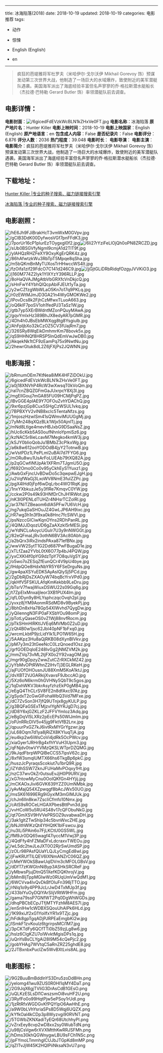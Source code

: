 
---
title: 冰海陷落(2018)
date: 2018-10-19
updated: 2018-10-19
categories: 电影推荐
tags:
- 动作
- 惊悚

- English (English)
- en
---


> 疯狂的芭堤雅将军杜罗夫（米哈伊尔·戈尔沃伊 Mikhail Gorevoy 饰）预谋发动第三次世界大战，他制造了一场巨大的水域爆炸，致使附近的美军潜艇队遇袭。美国海军派出了海底经验丰富但名声寥寥的乔·格拉斯潜水艇船长（杰拉德·巴特勒 Gerard Butler 饰）率领潜艇队前去调查。

## **电影详情**：

**电影封面**：<img src="https://image.tmdb.org/t/p/w200/6gicedFdEVzkWcBLN1kZHxVe0FT.jpg" alt="/6gicedFdEVzkWcBLN1kZHxVe0FT.jpg" title="/6gicedFdEVzkWcBLN1kZHxVe0FT.jpg">
**电影名称**：冰海陷落
**原产地片名**：Hunter Killer
**电影上映时间**：2018-10-19
**电影上映国家**：English (English)
**原产地语言**：en
**包含成人内容**：False
**是否纪录片**：False
**电影评分**：6.876
**评分人数**：2036
**热门程度**：39.048
**电影时长**：
**电影导演**：
**电影主演**：
**电影简介**：疯狂的芭堤雅将军杜罗夫（米哈伊尔·戈尔沃伊 Mikhail Gorevoy 饰）预谋发动第三次世界大战，他制造了一场巨大的水域爆炸，致使附近的美军潜艇队遇袭。美国海军派出了海底经验丰富但名声寥寥的乔·格拉斯潜水艇船长（杰拉德·巴特勒 Gerard Butler 饰）率领潜艇队前去调查。

## **下载地址**：
[Hunter Killer |专业的种子搜索、磁力链接搜索引擎](https://movie.amd794.com:2083/?search=Hunter%20Killer&ordering=&mode=match_phrase&page_size=10&page=1)

[冰海陷落 |专业的种子搜索、磁力链接搜索引擎](https://movie.amd794.com:2083/?search=%E5%86%B0%E6%B5%B7%E9%99%B7%E8%90%BD&ordering=&mode=match_phrase&page_size=10&page=1)
 

## **电影剧照**：
<img src="https://image.tmdb.org/t/p/original/hE6Jh9FJiBrakHcT3vmWxM0GVpv.jpg" alt="/hE6Jh9FJiBrakHcT3vmWxM0GVpv.jpg" title="/hE6Jh9FJiBrakHcT3vmWxM0GVpv.jpg"><img src="https://image.tmdb.org/t/p/original/gCIB3DdK00DyfwosVGf7pnFFdK3.jpg" alt="/gCIB3DdK00DyfwosVGf7pnFFdK3.jpg" title="/gCIB3DdK00DyfwosVGf7pnFFdK3.jpg"><img src="https://image.tmdb.org/t/p/original/7porUr16cP1plurEzTOygxgI0f2.jpg" alt="/7porUr16cP1plurEzTOygxgI0f2.jpg" title="/7porUr16cP1plurEzTOygxgI0f2.jpg"><img src="https://image.tmdb.org/t/p/original/6li27rYziFeLlOjQh0oPN8ZRCZD.jpg" alt="/6li27rYziFeLlOjQh0oPN8ZRCZD.jpg" title="/6li27rYziFeLlOjQh0oPN8ZRCZD.jpg"><img src="https://image.tmdb.org/t/p/original/sUb0BSGVfyNgml9cmjA1d2TlT9f.jpg" alt="/sUb0BSGVfyNgml9cmjA1d2TlT9f.jpg" title="/sUb0BSGVfyNgml9cmjA1d2TlT9f.jpg"><img src="https://image.tmdb.org/t/p/original/ylAHQzRHZFeXY9OxyKgErQRK4z.jpg" alt="/ylAHQzRHZFeXY9OxyKgErQRK4z.jpg" title="/ylAHQzRHZFeXY9OxyKgErQRK4z.jpg"><img src="https://image.tmdb.org/t/p/original/86hAfwtzkWu3RbTpT5Mpqe8qSha.jpg" alt="/86hAfwtzkWu3RbTpT5Mpqe8qSha.jpg" title="/86hAfwtzkWu3RbTpT5Mpqe8qSha.jpg"><img src="https://image.tmdb.org/t/p/original/m5bQKmBnMyTUXosTrHHwccWS4lt.jpg" alt="/m5bQKmBnMyTUXosTrHHwccWS4lt.jpg" title="/m5bQKmBnMyTUXosTrHHwccWS4lt.jpg"><img src="https://image.tmdb.org/t/p/original/fzOifa1zif29FdcO7C141d246C9.jpg" alt="/fzOifa1zif29FdcO7C141d246C9.jpg" title="/fzOifa1zif29FdcO7C141d246C9.jpg"><img src="https://image.tmdb.org/t/p/original/jjGjtGLiDRbRidqfOzgyJVVKiO3.jpg" alt="/jjGjtGLiDRbRidqfOzgyJVVKiO3.jpg" title="/jjGjtGLiDRbRidqfOzgyJVVKiO3.jpg"><img src="https://image.tmdb.org/t/p/original/j160M774Z2Iyk1YIXYzY396RLLP.jpg" alt="/j160M774Z2Iyk1YIXYzY396RLLP.jpg" title="/j160M774Z2Iyk1YIXYzY396RLLP.jpg"><img src="https://image.tmdb.org/t/p/original/8oHaQVAJMgAtbVbGRXfcVnDkjcQ.jpg" alt="/8oHaQVAJMgAtbVbGRXfcVnDkjcQ.jpg" title="/8oHaQVAJMgAtbVbGRXfcVnDkjcQ.jpg"><img src="https://image.tmdb.org/t/p/original/sHnFwY4YbhQlQcpAbiFJEUt1yTa.jpg" alt="/sHnFwY4YbhQlQcpAbiFJEUt1yTa.jpg" title="/sHnFwY4YbhQlQcpAbiFJEUt1yTa.jpg"><img src="https://image.tmdb.org/t/p/original/y2wCZfzgWbWLaO5Kn7o17q9PKLq.jpg" alt="/y2wCZfzgWbWLaO5Kn7o17q9PKLq.jpg" title="/y2wCZfzgWbWLaO5Kn7o17q9PKLq.jpg"><img src="https://image.tmdb.org/t/p/original/r0zEWtMJmJD3GA21n4WyGMOKWe2.jpg" alt="/r0zEWtMJmJD3GA21n4WyGMOKWe2.jpg" title="/r0zEWtMJmJD3GA21n4WyGMOKWe2.jpg"><img src="https://image.tmdb.org/t/p/original/lPovDcs8k2FjhCzMfwxTLuoA663.jpg" alt="/lPovDcs8k2FjhCzMfwxTLuoA663.jpg" title="/lPovDcs8k2FjhCzMfwxTLuoA663.jpg"><img src="https://image.tmdb.org/t/p/original/oQ6klF7poSV1oh1fedPJ3TaSz1W.jpg" alt="/oQ6klF7poSV1oh1fedPJ3TaSz1W.jpg" title="/oQ6klF7poSV1oh1fedPJ3TaSz1W.jpg"><img src="https://image.tmdb.org/t/p/original/gtb7yp5XErBWdntMZonPQuyMAwA.jpg" alt="/gtb7yp5XErBWdntMZonPQuyMAwA.jpg" title="/gtb7yp5XErBWdntMZonPQuyMAwA.jpg"><img src="https://image.tmdb.org/t/p/original/gqvYmIxHz389BhJX8edyAR7pGMR.jpg" alt="/gqvYmIxHz389BhJX8edyAR7pGMR.jpg" title="/gqvYmIxHz389BhJX8edyAR7pGMR.jpg"><img src="https://image.tmdb.org/t/p/original/4Dh4h0JBsEbMWXqg8tg8Ysgiulb.jpg" alt="/4Dh4h0JBsEbMWXqg8tg8Ysgiulb.jpg" title="/4Dh4h0JBsEbMWXqg8tg8Ysgiulb.jpg"><img src="https://image.tmdb.org/t/p/original/AhFpljbXo32kCzOZ5CV3fUajRm7.jpg" alt="/AhFpljbXo32kCzOZ5CV3fUajRm7.jpg" title="/AhFpljbXo32kCzOZ5CV3fUajRm7.jpg"><img src="https://image.tmdb.org/t/p/original/326SRy8WqEikDmhmrKm78bovk5x.jpg" alt="/326SRy8WqEikDmhmrKm78bovk5x.jpg" title="/326SRy8WqEikDmhmrKm78bovk5x.jpg"><img src="https://image.tmdb.org/t/p/original/qS9HHNQf8HRSP5InQdEmVwJwDB0.jpg" alt="/qS9HHNQf8HRSP5InQdEmVwJwDB0.jpg" title="/qS9HHNQf8HRSP5InQdEmVwJwDB0.jpg"><img src="https://image.tmdb.org/t/p/original/AkqekNk1tCF9zEamPq75x9NwtNu.jpg" alt="/AkqekNk1tCF9zEamPq75x9NwtNu.jpg" title="/AkqekNk1tCF9zEamPq75x9NwtNu.jpg"><img src="https://image.tmdb.org/t/p/original/2hewrGtuk8dL2Z6jFXjPs2JQWNN.jpg" alt="/2hewrGtuk8dL2Z6jFXjPs2JQWNN.jpg" title="/2hewrGtuk8dL2Z6jFXjPs2JQWNN.jpg">

## **电影海报**：
<img src="https://image.tmdb.org/t/p/original/bRmumOEm7KtNea8iMK4HFZiDOkU.jpg" alt="/bRmumOEm7KtNea8iMK4HFZiDOkU.jpg" title="/bRmumOEm7KtNea8iMK4HFZiDOkU.jpg"><img src="https://image.tmdb.org/t/p/original/6gicedFdEVzkWcBLN1kZHxVe0FT.jpg" alt="/6gicedFdEVzkWcBLN1kZHxVe0FT.jpg" title="/6gicedFdEVzkWcBLN1kZHxVe0FT.jpg"><img src="https://image.tmdb.org/t/p/original/a0j18XNVhP4RcW3wXwsqT0kVoQm.jpg" alt="/a0j18XNVhP4RcW3wXwsqT0kVoQm.jpg" title="/a0j18XNVhP4RcW3wXwsqT0kVoQm.jpg"><img src="https://image.tmdb.org/t/p/original/ral7cnZBQZGFmGaJUxrpcY8Xj3l.jpg" alt="/ral7cnZBQZGFmGaJUxrpcY8Xj3l.jpg" title="/ral7cnZBQZGFmGaJUxrpcY8Xj3l.jpg"><img src="https://image.tmdb.org/t/p/original/mgEIlGouj7mGA85FU09HCMjPqPZ.jpg" alt="/mgEIlGouj7mGA85FU09HCMjPqPZ.jpg" title="/mgEIlGouj7mGA85FU09HCMjPqPZ.jpg"><img src="https://image.tmdb.org/t/p/original/lBvGGE4pIAE9Y7OFOuZvhYDAChQ.jpg" alt="/lBvGGE4pIAE9Y7OFOuZvhYDAChQ.jpg" title="/lBvGGE4pIAE9Y7OFOuZvhYDAChQ.jpg"><img src="https://image.tmdb.org/t/p/original/9xr6pzjGp8Cux5SHgCzWSUL1vkq.jpg" alt="/9xr6pzjGp8Cux5SHgCzWSUL1vkq.jpg" title="/9xr6pzjGp8Cux5SHgCzWSUL1vkq.jpg"><img src="https://image.tmdb.org/t/p/original/7BPBXYV2vINB8xcIc5TentaNfzs.jpg" alt="/7BPBXYV2vINB8xcIc5TentaNfzs.jpg" title="/7BPBXYV2vINB8xcIc5TentaNfzs.jpg"><img src="https://image.tmdb.org/t/p/original/1mjoszHzwlSm41sQWmviMUUGgMj.jpg" alt="/1mjoszHzwlSm41sQWmviMUUGgMj.jpg" title="/1mjoszHzwlSm41sQWmviMUUGgMj.jpg"><img src="https://image.tmdb.org/t/p/original/7yMn248qXQzBLk1Wjx50AjnlTj.jpg" alt="/7yMn248qXQzBLk1Wjx50AjnlTj.jpg" title="/7yMn248qXQzBLk1Wjx50AjnlTj.jpg"><img src="https://image.tmdb.org/t/p/original/mNd8LtIge4mevHBJxbG9DSaaNsZ.jpg" alt="/mNd8LtIge4mevHBJxbG9DSaaNsZ.jpg" title="/mNd8LtIge4mevHBJxbG9DSaaNsZ.jpg"><img src="https://image.tmdb.org/t/p/original/hUc6cKkb5AS0oufNhnloYpmiSz6.jpg" alt="/hUc6cKkb5AS0oufNhnloYpmiSz6.jpg" title="/hUc6cKkb5AS0oufNhnloYpmiSz6.jpg"><img src="https://image.tmdb.org/t/p/original/kzNAC5r8ieLcavM7Megko4kmW3j.jpg" alt="/kzNAC5r8ieLcavM7Megko4kmW3j.jpg" title="/kzNAC5r8ieLcavM7Megko4kmW3j.jpg"><img src="https://image.tmdb.org/t/p/original/kSJY0bIioQobJu1BMbZ3cPlkxWg.jpg" alt="/kSJY0bIioQobJu1BMbZ3cPlkxWg.jpg" title="/kSJY0bIioQobJu1BMbZ3cPlkxWg.jpg"><img src="https://image.tmdb.org/t/p/original/a6k8w612ooYODOdB4jyY2TotnwB.jpg" alt="/a6k8w612ooYODOdB4jyY2TotnwB.jpg" title="/a6k8w612ooYODOdB4jyY2TotnwB.jpg"><img src="https://image.tmdb.org/t/p/original/wVstPDz1LPePLml2uBAI7d7FYG6.jpg" alt="/wVstPDz1LPePLml2uBAI7d7FYG6.jpg" title="/wVstPDz1LPePLml2uBAI7d7FYG6.jpg"><img src="https://image.tmdb.org/t/p/original/mORu8wu1UsArFoLUEAb79tXQ82A.jpg" alt="/mORu8wu1UsArFoLUEAb79tXQ82A.jpg" title="/mORu8wu1UsArFoLUEAb79tXQ82A.jpg"><img src="https://image.tmdb.org/t/p/original/p2qGCwfiNfJpAk1XFRm7TJgmU5O.jpg" alt="/p2qGCwfiNfJpAk1XFRm7TJgmU5O.jpg" title="/p2qGCwfiNfJpAk1XFRm7TJgmU5O.jpg"><img src="https://image.tmdb.org/t/p/original/f692Omo0Co0v95yCkhEyS1Yuxz1.jpg" alt="/f692Omo0Co0v95yCkhEyS1Yuxz1.jpg" title="/f692Omo0Co0v95yCkhEyS1Yuxz1.jpg"><img src="https://image.tmdb.org/t/p/original/AwbGxFjncUvBDwDo5c3qwpwEJgH.jpg" alt="/AwbGxFjncUvBDwDo5c3qwpwEJgH.jpg" title="/AwbGxFjncUvBDwDo5c3qwpwEJgH.jpg"><img src="https://image.tmdb.org/t/p/original/u2VqfWaGj3LxoWV8NmE3fuIZZPc.jpg" alt="/u2VqfWaGj3LxoWV8NmE3fuIZZPc.jpg" title="/u2VqfWaGj3LxoWV8NmE3fuIZZPc.jpg"><img src="https://image.tmdb.org/t/p/original/pgX4IHd0jFpf6wDqLrbc4WO1RqK.jpg" alt="/pgX4IHd0jFpf6wDqLrbc4WO1RqK.jpg" title="/pgX4IHd0jFpf6wDqLrbc4WO1RqK.jpg"><img src="https://image.tmdb.org/t/p/original/1nxYXbkuzJe5y3flRe7KmqvC0YW.jpg" alt="/1nxYXbkuzJe5y3flRe7KmqvC0YW.jpg" title="/1nxYXbkuzJe5y3flRe7KmqvC0YW.jpg"><img src="https://image.tmdb.org/t/p/original/cckw2P0s49k93HNfDrChJH1RWot.jpg" alt="/cckw2P0s49k93HNfDrChJH1RWot.jpg" title="/cckw2P0s49k93HNfDrChJH1RWot.jpg"><img src="https://image.tmdb.org/t/p/original/nK3l0PENLdTUHZr4NHsrTCZolRl.jpg" alt="/nK3l0PENLdTUHZr4NHsrTCZolRl.jpg" title="/nK3l0PENLdTUHZr4NHsrTCZolRl.jpg"><img src="https://image.tmdb.org/t/p/original/ar37NiTZBeaom6dIA5PFw7U6VcH.jpg" alt="/ar37NiTZBeaom6dIA5PFw7U6VcH.jpg" title="/ar37NiTZBeaom6dIA5PFw7U6VcH.jpg"><img src="https://image.tmdb.org/t/p/original/ng7ukqGaSHOuJZ4GwLJP6AH9ixc.jpg" alt="/ng7ukqGaSHOuJZ4GwLJP6AH9ixc.jpg" title="/ng7ukqGaSHOuJZ4GwLJP6AH9ixc.jpg"><img src="https://image.tmdb.org/t/p/original/rR7wg3h1n3f9xa0k8Hnc7fcSWVl.jpg" alt="/rR7wg3h1n3f9xa0k8Hnc7fcSWVl.jpg" title="/rR7wg3h1n3f9xa0k8Hnc7fcSWVl.jpg"><img src="https://image.tmdb.org/t/p/original/psNzccGlCiwKqnOYns2RDhPanRL.jpg" alt="/psNzccGlCiwKqnOYns2RDhPanRL.jpg" title="/psNzccGlCiwKqnOYns2RDhPanRL.jpg"><img src="https://image.tmdb.org/t/p/original/4QlMJJDqozUD6gZaAXzkI5rMESi.jpg" alt="/4QlMJJDqozUD6gZaAXzkI5rMESi.jpg" title="/4QlMJJDqozUD6gZaAXzkI5rMESi.jpg"><img src="https://image.tmdb.org/t/p/original/wYdNCLoAoycUGuIr7U3y9nNWGGt.jpg" alt="/wYdNCLoAoycUGuIr7U3y9nNWGGt.jpg" title="/wYdNCLoAoycUGuIr7U3y9nNWGGt.jpg"><img src="https://image.tmdb.org/t/p/original/82eQFmaLjRv3othN6BV3Ac80Abh.jpg" alt="/82eQFmaLjRv3othN6BV3Ac80Abh.jpg" title="/82eQFmaLjRv3othN6BV3Ac80Abh.jpg"><img src="https://image.tmdb.org/t/p/original/a2bQrx3iRx2indsPAxa871efBNx.jpg" alt="/a2bQrx3iRx2indsPAxa871efBNx.jpg" title="/a2bQrx3iRx2indsPAxa871efBNx.jpg"><img src="https://image.tmdb.org/t/p/original/wwVW2SytT1G2Dd687PwFBugaD1e.jpg" alt="/wwVW2SytT1G2Dd687PwFBugaD1e.jpg" title="/wwVW2SytT1G2Dd687PwFBugaD1e.jpg"><img src="https://image.tmdb.org/t/p/original/xTLfZaa2YVbL0tX6O77p4bJ4PQW.jpg" alt="/xTLfZaa2YVbL0tX6O77p4bJ4PQW.jpg" title="/xTLfZaa2YVbL0tX6O77p4bJ4PQW.jpg"><img src="https://image.tmdb.org/t/p/original/yxCXKI4f0pYG9dzTpY7O8quVgSY.jpg" alt="/yxCXKI4f0pYG9dzTpY7O8quVgSY.jpg" title="/yxCXKI4f0pYG9dzTpY7O8quVgSY.jpg"><img src="https://image.tmdb.org/t/p/original/o5wo7oZESqZfEunQCr4V9pU4bye.jpg" alt="/o5wo7oZESqZfEunQCr4V9pU4bye.jpg" title="/o5wo7oZESqZfEunQCr4V9pU4bye.jpg"><img src="https://image.tmdb.org/t/p/original/lHdpQOe8HdxNbYR5Y6FSeDrguNs.jpg" alt="/lHdpQOe8HdxNbYR5Y6FSeDrguNs.jpg" title="/lHdpQOe8HdxNbYR5Y6FSeDrguNs.jpg"><img src="https://image.tmdb.org/t/p/original/gw4paXSYuEDK5AyAslQlySj5PCd.jpg" alt="/gw4paXSYuEDK5AyAslQlySj5PCd.jpg" title="/gw4paXSYuEDK5AyAslQlySj5PCd.jpg"><img src="https://image.tmdb.org/t/p/original/2gDbRjDsZXAOyW74bqBcYrxVPd0.jpg" alt="/2gDbRjDsZXAOyW74bqBcYrxVPd0.jpg" title="/2gDbRjDsZXAOyW74bqBcYrxVPd0.jpg"><img src="https://image.tmdb.org/t/p/original/qkHfV5FSKULAfqKmKekbb9LeDru.jpg" alt="/qkHfV5FSKULAfqKmKekbb9LeDru.jpg" title="/qkHfV5FSKULAfqKmKekbb9LeDru.jpg"><img src="https://image.tmdb.org/t/p/original/bTsrV7fwajWiuxDSWU22s09Gq6g.jpg" alt="/bTsrV7fwajWiuxDSWU22s09Gq6g.jpg" title="/bTsrV7fwajWiuxDSWU22s09Gq6g.jpg"><img src="https://image.tmdb.org/t/p/original/t7ZpEIxMnxaljIeor3XB1PUX4lm.jpg" alt="/t7ZpEIxMnxaljIeor3XB1PUX4lm.jpg" title="/t7ZpEIxMnxaljIeor3XB1PUX4lm.jpg"><img src="https://image.tmdb.org/t/p/original/qfL0Dyn9y8HLYsphczqcOvqh2pI.jpg" alt="/qfL0Dyn9y8HLYsphczqcOvqh2pI.jpg" title="/qfL0Dyn9y8HLYsphczqcOvqh2pI.jpg"><img src="https://image.tmdb.org/t/p/original/yvxz8jYM9AonmRSdMD8v9ByekPj.jpg" alt="/yvxz8jYM9AonmRSdMD8v9ByekPj.jpg" title="/yvxz8jYM9AonmRSdMD8v9ByekPj.jpg"><img src="https://image.tmdb.org/t/p/original/8bhDn8xHa78Gp54XlWvhd7QygDw.jpg" alt="/8bhDn8xHa78Gp54XlWvhd7QygDw.jpg" title="/8bhDn8xHa78Gp54XlWvhd7QygDw.jpg"><img src="https://image.tmdb.org/t/p/original/yQiIenngN3FiP0aFXSbYOu98omP.jpg" alt="/yQiIenngN3FiP0aFXSbYOu98omP.jpg" title="/yQiIenngN3FiP0aFXSbYOu98omP.jpg"><img src="https://image.tmdb.org/t/p/original/pTotLyQaseOS0vZ1Wj88nvfRocm.jpg" alt="/pTotLyQaseOS0vZ1Wj88nvfRocm.jpg" title="/pTotLyQaseOS0vZ1Wj88nvfRocm.jpg"><img src="https://image.tmdb.org/t/p/original/pTkSHmHlRKtlJVEq6MVMb0Z2uD.jpg" alt="/pTkSHmHlRKtlJVEq6MVMb0Z2uD.jpg" title="/pTkSHmHlRKtlJVEq6MVMb0Z2uD.jpg"><img src="https://image.tmdb.org/t/p/original/zQt4B0w1jsc62JbI40pNF1bFxq0.jpg" alt="/zQt4B0w1jsc62JbI40pNF1bFxq0.jpg" title="/zQt4B0w1jsc62JbI40pNF1bFxq0.jpg"><img src="https://image.tmdb.org/t/p/original/wrcmLkbtP9jcLidYIk1LPO1W65H.jpg" alt="/wrcmLkbtP9jcLidYIk1LPO1W65H.jpg" title="/wrcmLkbtP9jcLidYIk1LPO1W65H.jpg"><img src="https://image.tmdb.org/t/p/original/5AAKpz3Hu8aQjRKB08dXynBIVkv.jpg" alt="/5AAKpz3Hu8aQjRKB08dXynBIVkv.jpg" title="/5AAKpz3Hu8aQjRKB08dXynBIVkv.jpg"><img src="https://image.tmdb.org/t/p/original/pM7y3m23tGeeNcC0LzQnoed1Osz.jpg" alt="/pM7y3m23tGeeNcC0LzQnoed1Osz.jpg" title="/pM7y3m23tGeeNcC0LzQnoed1Osz.jpg"><img src="https://image.tmdb.org/t/p/original/grfGOEDqloE248IvGg2jNMZVM2k.jpg" alt="/grfGOEDqloE248IvGg2jNMZVM2k.jpg" title="/grfGOEDqloE248IvGg2jNMZVM2k.jpg"><img src="https://image.tmdb.org/t/p/original/mmZVq73vML2tjFX0o2Y92vagOM.jpg" alt="/mmZVq73vML2tjFX0o2Y92vagOM.jpg" title="/mmZVq73vML2tjFX0o2Y92vagOM.jpg"><img src="https://image.tmdb.org/t/p/original/mgr90gDpzyZwwZutCZrRXCkMZ42.jpg" alt="/mgr90gDpzyZwwZutCZrRXCkMZ42.jpg" title="/mgr90gDpzyZwwZutCZrRXCkMZ42.jpg"><img src="https://image.tmdb.org/t/p/original/yYbMvOPtRWhnZ2IHvTj3EGLRKeH.jpg" alt="/yYbMvOPtRWhnZ2IHvTj3EGLRKeH.jpg" title="/yYbMvOPtRWhnZ2IHvTj3EGLRKeH.jpg"><img src="https://image.tmdb.org/t/p/original/ajFUOfOHOusnJU88XmM5KoA1ktJ.jpg" alt="/ajFUOfOHOusnJU88XmM5KoA1ktJ.jpg" title="/ajFUOfOHOusnJU88XmM5KoA1ktJ.jpg"><img src="https://image.tmdb.org/t/p/original/dvXBT2VJGARkijXvavsF9JbccAO.jpg" alt="/dvXBT2VJGARkijXvavsF9JbccAO.jpg" title="/dvXBT2VJGARkijXvavsF9JbccAO.jpg"><img src="https://image.tmdb.org/t/p/original/5Xz6oN6krm0hGVHNy5QbT9c5gos.jpg" alt="/5Xz6oN6krm0hGVHNy5QbT9c5gos.jpg" title="/5Xz6oN6krm0hGVHNy5QbT9c5gos.jpg"><img src="https://image.tmdb.org/t/p/original/1qDxhWKV3bkrAsyfzhzEkP0gMB4.jpg" alt="/1qDxhWKV3bkrAsyfzhzEkP0gMB4.jpg" title="/1qDxhWKV3bkrAsyfzhzEkP0gMB4.jpg"><img src="https://image.tmdb.org/t/p/original/eEgQ4ThCLrSV8FE2n8dfAxc97Az.jpg" alt="/eEgQ4ThCLrSV8FE2n8dfAxc97Az.jpg" title="/eEgQ4ThCLrSV8FE2n8dfAxc97Az.jpg"><img src="https://image.tmdb.org/t/p/original/gSydxT2cGwGlFohaWbQ3Vd7MFxe.jpg" alt="/gSydxT2cGwGlFohaWbQ3Vd7MFxe.jpg" title="/gSydxT2cGwGlFohaWbQ3Vd7MFxe.jpg"><img src="https://image.tmdb.org/t/p/original/dC7ZvSon3H7jfQ9UTnjx8gyKULP.jpg" alt="/dC7ZvSon3H7jfQ9UTnjx8gyKULP.jpg" title="/dC7ZvSon3H7jfQ9UTnjx8gyKULP.jpg"><img src="https://image.tmdb.org/t/p/original/g3BQFaGSExTMjzvlYgNYRJgD7cj.jpg" alt="/g3BQFaGSExTMjzvlYgNYRJgD7cj.jpg" title="/g3BQFaGSExTMjzvlYgNYRJgD7cj.jpg"><img src="https://image.tmdb.org/t/p/original/dD8Y6xjGZKLzF2JFFVYmloz3Adq.jpg" alt="/dD8Y6xjGZKLzF2JFFVYmloz3Adq.jpg" title="/dD8Y6xjGZKLzF2JFFVYmloz3Adq.jpg"><img src="https://image.tmdb.org/t/p/original/eBgDqVl5LXRz2pEcEPs50WlJmIm.jpg" alt="/eBgDqVl5LXRz2pEcEPs50WlJmIm.jpg" title="/eBgDqVl5LXRz2pEcEPs50WlJmIm.jpg"><img src="https://image.tmdb.org/t/p/original/oPJnRRcDIV5v45jg9FktVfB2Lnx.jpg" alt="/oPJnRRcDIV5v45jg9FktVfB2Lnx.jpg" title="/oPJnRRcDIV5v45jg9FktVfB2Lnx.jpg"><img src="https://image.tmdb.org/t/p/original/qpuurPxGZ7kJ6ivtRxMYGrYgzwr.jpg" alt="/qpuurPxGZ7kJ6ivtRxMYGrYgzwr.jpg" title="/qpuurPxGZ7kJ6ivtRxMYGrYgzwr.jpg"><img src="https://image.tmdb.org/t/p/original/uL68Oqm7d1ya8jRiZX8KYIuqTjA.jpg" alt="/uL68Oqm7d1ya8jRiZX8KYIuqTjA.jpg" title="/uL68Oqm7d1ya8jRiZX8KYIuqTjA.jpg"><img src="https://image.tmdb.org/t/p/original/eu4kp2w6iWsCoVi4jdRk5OcPWcv.jpg" alt="/eu4kp2w6iWsCoVi4jdRk5OcPWcv.jpg" title="/eu4kp2w6iWsCoVi4jdRk5OcPWcv.jpg"><img src="https://image.tmdb.org/t/p/original/xiaGyer1JRHrBg4xfhYVuH3Upm3.jpg" alt="/xiaGyer1JRHrBg4xfhYVuH3Upm3.jpg" title="/xiaGyer1JRHrBg4xfhYVuH3Upm3.jpg"><img src="https://image.tmdb.org/t/p/original/qFNjdv0twVYVMzQKSLWTprDZQMG.jpg" alt="/qFNjdv0twVYVMzQKSLWTprDZQMG.jpg" title="/qFNjdv0twVYVMzQKSLWTprDZQMG.jpg"><img src="https://image.tmdb.org/t/p/original/9kJqdFbrpWPQlBeCCS57ipsV62c.jpg" alt="/9kJqdFbrpWPQlBeCCS57ipsV62c.jpg" title="/9kJqdFbrpWPQlBeCCS57ipsV62c.jpg"><img src="https://image.tmdb.org/t/p/original/8xfW3smqlUMTX66hs6TkgBp6pkC.jpg" alt="/8xfW3smqlUMTX66hs6TkgBp6pkC.jpg" title="/8xfW3smqlUMTX66hs6TkgBp6pkC.jpg"><img src="https://image.tmdb.org/t/p/original/huszJcPyraqsScokiut7u1brQ9R.jpg" alt="/huszJcPyraqsScokiut7u1brQ9R.jpg" title="/huszJcPyraqsScokiut7u1brQ9R.jpg"><img src="https://image.tmdb.org/t/p/original/iZYdhSSW7ZknJFUHaMvPOqxy1Ht.jpg" alt="/iZYdhSSW7ZknJFUHaMvPOqxy1Ht.jpg" title="/iZYdhSSW7ZknJFUHaMvPOqxy1Ht.jpg"><img src="https://image.tmdb.org/t/p/original/nzC37wvOkZr0utsuEvJjH0P9URV.jpg" alt="/nzC37wvOkZr0utsuEvJjH0P9URV.jpg" title="/nzC37wvOkZr0utsuEvJjH0P9URV.jpg"><img src="https://image.tmdb.org/t/p/original/xG7ntowMyCnu0OoIQKfGn4HYjij.jpg" alt="/xG7ntowMyCnu0OoIQKfGn4HYjij.jpg" title="/xG7ntowMyCnu0OoIQKfGn4HYjij.jpg"><img src="https://image.tmdb.org/t/p/original/mCKAOxJivi6GVK639YZZ0UmNMbk.jpg" alt="/mCKAOxJivi6GVK639YZZ0UmNMbk.jpg" title="/mCKAOxJivi6GVK639YZZ0UmNMbk.jpg"><img src="https://image.tmdb.org/t/p/original/yAvMajQ54XZpwqgf8bAcJWx50UO.jpg" alt="/yAvMajQ54XZpwqgf8bAcJWx50UO.jpg" title="/yAvMajQ54XZpwqgf8bAcJWx50UO.jpg"><img src="https://image.tmdb.org/t/p/original/msSK61699ERg9iGyxlM3mGlMJUk.jpg" alt="/msSK61699ERg9iGyxlM3mGlMJUk.jpg" title="/msSK61699ERg9iGyxlM3mGlMJUk.jpg"><img src="https://image.tmdb.org/t/p/original/chJn6Iln8kw7ZscIiCfmfo10Nmx.jpg" alt="/chJn6Iln8kw7ZscIiCfmfo10Nmx.jpg" title="/chJn6Iln8kw7ZscIiCfmfo10Nmx.jpg"><img src="https://image.tmdb.org/t/p/original/cAtS9sROCeLHGAXPbesBttPvn3d.jpg" alt="/cAtS9sROCeLHGAXPbesBttPvn3d.jpg" title="/cAtS9sROCeLHGAXPbesBttPvn3d.jpg"><img src="https://image.tmdb.org/t/p/original/vvHCoW5u5RU4S48v17cQFObuNkG.jpg" alt="/vvHCoW5u5RU4S48v17cQFObuNkG.jpg" title="/vvHCoW5u5RU4S48v17cQFObuNkG.jpg"><img src="https://image.tmdb.org/t/p/original/qt7GmXSV9HVVePRSOZ9uvabwaDH.jpg" alt="/qt7GmXSV9HVVePRSOZ9uvabwaDH.jpg" title="/qt7GmXSV9HVVePRSOZ9uvabwaDH.jpg"><img src="https://image.tmdb.org/t/p/original/3ak1gltZTwShlp34c5bvnWxcZHE.jpg" alt="/3ak1gltZTwShlp34c5bvnWxcZHE.jpg" title="/3ak1gltZTwShlp34c5bvnWxcZHE.jpg"><img src="https://image.tmdb.org/t/p/original/bNJithWIKzQt4YtHQtK1bIFswcu.jpg" alt="/bNJithWIKzQt4YtHQtK1bIFswcu.jpg" title="/bNJithWIKzQt4YtHQtK1bIFswcu.jpg"><img src="https://image.tmdb.org/t/p/original/ru3lLi5PAin6o7FjLKCtU0GS5WL.jpg" alt="/ru3lLi5PAin6o7FjLKCtU0GS5WL.jpg" title="/ru3lLi5PAin6o7FjLKCtU0GS5WL.jpg"><img src="https://image.tmdb.org/t/p/original/fM9Jr0DQ65wagf47iyccM1Vwj3P.jpg" alt="/fM9Jr0DQ65wagf47iyccM1Vwj3P.jpg" title="/fM9Jr0DQ65wagf47iyccM1Vwj3P.jpg"><img src="https://image.tmdb.org/t/p/original/4QdFfy4hFZMaDFxLdcraxvTWEOu.jpg" alt="/4QdFfy4hFZMaDFxLdcraxvTWEOu.jpg" title="/4QdFfy4hFZMaDFxLdcraxvTWEOu.jpg"><img src="https://image.tmdb.org/t/p/original/wL5dc2twJLeJXT0O2RjrSwUmdSP.jpg" alt="/wL5dc2twJLeJXT0O2RjrSwUmdSP.jpg" title="/wL5dc2twJLeJXT0O2RjrSwUmdSP.jpg"><img src="https://image.tmdb.org/t/p/original/zOLr98PAsfQUaYLQJLyCmgEd8wI.jpg" alt="/zOLr98PAsfQUaYLQJLyCmgEd8wI.jpg" title="/zOLr98PAsfQUaYLQJLyCmgEd8wI.jpg"><img src="https://image.tmdb.org/t/p/original/jFwKRUfTlLQEV6IXNmANZrC06QZ.jpg" alt="/jFwKRUfTlLQEV6IXNmANZrC06QZ.jpg" title="/jFwKRUfTlLQEV6IXNmANZrC06QZ.jpg"><img src="https://image.tmdb.org/t/p/original/cMeYWOkSBawUqlDVm3cMFOLGBsV.jpg" alt="/cMeYWOkSBawUqlDVm3cMFOLGBsV.jpg" title="/cMeYWOkSBawUqlDVm3cMFOLGBsV.jpg"><img src="https://image.tmdb.org/t/p/original/dDfT7zKWGtnNiByp3ASHkSRCReF.jpg" alt="/dDfT7zKWGtnNiByp3ASHkSRCReF.jpg" title="/dDfT7zKWGtnNiByp3ASHkSRCReF.jpg"><img src="https://image.tmdb.org/t/p/original/yMbwsPjujDtnQ51XefKDQKhrojV.jpg" alt="/yMbwsPjujDtnQ51XefKDQKhrojV.jpg" title="/yMbwsPjujDtnQ51XefKDQKhrojV.jpg"><img src="https://image.tmdb.org/t/p/original/bMm8IjTppMGIwWz0RUqUmVwQdM1.jpg" alt="/bMm8IjTppMGIwWz0RUqUmVwQdM1.jpg" title="/bMm8IjTppMGIwWz0RUqUmVwQdM1.jpg"><img src="https://image.tmdb.org/t/p/original/6WCVva4lvQvDkBfOIuFn396jTTO.jpg" alt="/6WCVva4lvQvDkBfOIuFn396jTTO.jpg" title="/6WCVva4lvQvDkBfOIuFn396jTTO.jpg"><img src="https://image.tmdb.org/t/p/original/rNIq1o9y4PP9JcLrJwD4TxMUp3f.jpg" alt="/rNIq1o9y4PP9JcLrJwD4TxMUp3f.jpg" title="/rNIq1o9y4PP9JcLrJwD4TxMUp3f.jpg"><img src="https://image.tmdb.org/t/p/original/433blYuOyDQlYArSlijVRtW9HFm.jpg" alt="/433blYuOyDQlYArSlijVRtW9HFm.jpg" title="/433blYuOyDQlYArSlijVRtW9HFm.jpg"><img src="https://image.tmdb.org/t/p/original/gama79ssP7GNfWT2Pq0DgWhWGDs.jpg" alt="/gama79ssP7GNfWT2Pq0DgWhWGDs.jpg" title="/gama79ssP7GNfWT2Pq0DgWhWGDs.jpg"><img src="https://image.tmdb.org/t/p/original/dhqPBCbECpJTfjMTYFzhM8AES7I.jpg" alt="/dhqPBCbECpJTfjMTYFzhM8AES7I.jpg" title="/dhqPBCbECpJTfjMTYFzhM8AES7I.jpg"><img src="https://image.tmdb.org/t/p/original/enSnIHw1cWDBXSQouUhAlPk6HLd.jpg" alt="/enSnIHw1cWDBXSQouUhAlPk6HLd.jpg" title="/enSnIHw1cWDBXSQouUhAlPk6HLd.jpg"><img src="https://image.tmdb.org/t/p/original/1K99xiJf2xG1YoiIfxYR1x9TZjc.jpg" alt="/1K99xiJf2xG1YoiIfxYR1x9TZjc.jpg" title="/1K99xiJf2xG1YoiIfxYR1x9TZjc.jpg"><img src="https://image.tmdb.org/t/p/original/hFdk8gpTgqADjPJRPEaEmgbKi2w.jpg" alt="/hFdk8gpTgqADjPJRPEaEmgbKi2w.jpg" title="/hFdk8gpTgqADjPJRPEaEmgbKi2w.jpg"><img src="https://image.tmdb.org/t/p/original/lSmkF1zvKoulz6tgrirpsMCi1M7.jpg" alt="/lSmkF1zvKoulz6tgrirpsMCi1M7.jpg" title="/lSmkF1zvKoulz6tgrirpsMCi1M7.jpg"><img src="https://image.tmdb.org/t/p/original/3pCKTdFy6QCfTTi0bZ59zjLg8w6.jpg" alt="/3pCKTdFy6QCfTTi0bZ59zjLg8w6.jpg" title="/3pCKTdFy6QCfTTi0bZ59zjLg8w6.jpg"><img src="https://image.tmdb.org/t/p/original/hslz6ClgKZU7oIWvktMgisDPs1q.jpg" alt="/hslz6ClgKZU7oIWvktMgisDPs1q.jpg" title="/hslz6ClgKZU7oIWvktMgisDPs1q.jpg"><img src="https://image.tmdb.org/t/p/original/uQnYsBsCLYgAi28I9M54cQePjc2.jpg" alt="/uQnYsBsCLYgAi28I9M54cQePjc2.jpg" title="/uQnYsBsCLYgAi28I9M54cQePjc2.jpg"><img src="https://image.tmdb.org/t/p/original/gobYHAg7WVtqC5aRnZRZ25ghdE8.jpg" alt="/gobYHAg7WVtqC5aRnZRZ25ghdE8.jpg" title="/gobYHAg7WVtqC5aRnZRZ25ghdE8.jpg"><img src="https://image.tmdb.org/t/p/original/2JTBxnbxPuclZw5WvBXtLvis8AL.jpg" alt="/2JTBxnbxPuclZw5WvBXtLvis8AL.jpg" title="/2JTBxnbxPuclZw5WvBXtLvis8AL.jpg">

## **电影图标**：
<img src="https://image.tmdb.org/t/p/original/9G2BuuBmBddlnYS3Dru5zoDd8Hn.png" alt="/9G2BuuBmBddlnYS3Dru5zoDd8Hn.png" title="/9G2BuuBmBddlnYS3Dru5zoDd8Hn.png"><img src="https://image.tmdb.org/t/p/original/yelomg41wu9ZUS0R0HI1qMY4DaT.png" alt="/yelomg41wu9ZUS0R0HI1qMY4DaT.png" title="/yelomg41wu9ZUS0R0HI1qMY4DaT.png"><img src="https://image.tmdb.org/t/p/original/2G9JqX6gjTVliG3DrAsCdB1GEsO.png" alt="/2G9JqX6gjTVliG3DrAsCdB1GEsO.png" title="/2G9JqX6gjTVliG3DrAsCdB1GEsO.png"><img src="https://image.tmdb.org/t/p/original/uQLKzESLsDl1CwszsmOi8vuHF2U.png" alt="/uQLKzESLsDl1CwszsmOi8vuHF2U.png" title="/uQLKzESLsDl1CwszsmOi8vuHF2U.png"><img src="https://image.tmdb.org/t/p/original/3RyfFo0o99HqtPjw5ePSoy1rUdI.png" alt="/3RyfFo0o99HqtPjw5ePSoy1rUdI.png" title="/3RyfFo0o99HqtPjw5ePSoy1rUdI.png"><img src="https://image.tmdb.org/t/p/original/1jzRtRfxWGDGvKfPQYIpO6AwHhE.png" alt="/1jzRtRfxWGDGvKfPQYIpO6AwHhE.png" title="/1jzRtRfxWGDGvKfPQYIpO6AwHhE.png"><img src="https://image.tmdb.org/t/p/original/a9W0bLVhYsriaSPs8D5Wqj6UQZX.png" alt="/a9W0bLVhYsriaSPs8D5Wqj6UQZX.png" title="/a9W0bLVhYsriaSPs8D5Wqj6UQZX.png"><img src="https://image.tmdb.org/t/p/original/kYfkOal4kCDp3p8Wyzvgi90RVNT.png" alt="/kYfkOal4kCDp3p8Wyzvgi90RVNT.png" title="/kYfkOal4kCDp3p8Wyzvgi90RVNT.png"><img src="https://image.tmdb.org/t/p/original/5TGWbZKNXadiTyEQr68UtchhyPl.png" alt="/5TGWbZKNXadiTyEQr68UtchhyPl.png" title="/5TGWbZKNXadiTyEQr68UtchhyPl.png"><img src="https://image.tmdb.org/t/p/original/vZrxEey8cvp2wD8xx2sy0WubTdN.png" alt="/vZrxEey8cvp2wD8xx2sy0WubTdN.png" title="/vZrxEey8cvp2wD8xx2sy0WubTdN.png"><img src="https://image.tmdb.org/t/p/original/u98jCsVgw6rXVXMtthKwRRJSFMh.png" alt="/u98jCsVgw6rXVXMtthKwRRJSFMh.png" title="/u98jCsVgw6rXVXMtthKwRRJSFMh.png"><img src="https://image.tmdb.org/t/p/original/hDms30khQGWnygwLBU9sFCh1NSc.png" alt="/hDms30khQGWnygwLBU9sFCh1NSc.png" title="/hDms30khQGWnygwLBU9sFCh1NSc.png"><img src="https://image.tmdb.org/t/p/original/jpFYmoLTmmhgICUJbJTGpKd8mMP.png" alt="/jpFYmoLTmmhgICUJbJTGpKd8mMP.png" title="/jpFYmoLTmmhgICUJbJTGpKd8mMP.png"><img src="https://image.tmdb.org/t/p/original/qZITvJjW45K2HQIPiiNksaN3vU7.png" alt="/qZITvJjW45K2HQIPiiNksaN3vU7.png" title="/qZITvJjW45K2HQIPiiNksaN3vU7.png">

